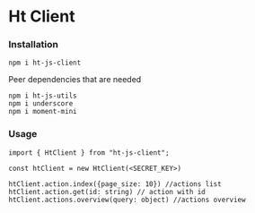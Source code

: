 # Ht Client

### Installation

`npm i ht-js-client`

Peer dependencies that are needed
```
npm i ht-js-utils
npm i underscore
npm i moment-mini
```

### Usage

```
import { HtClient } from "ht-js-client";

const htClient = new HtClient(<SECRET_KEY>)

htClient.action.index({page_size: 10}) //actions list
htClient.action.get(id: string) // action with id
htClient.actions.overview(query: object) //actions overview
```
